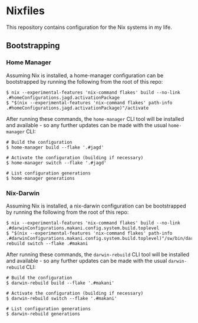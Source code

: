 # Nixfiles

This repository contains configuration for the Nix systems in my life.

## Bootstrapping

### Home Manager

Assuming Nix is installed, a home-manager configuration can be bootstrapped by running the following from the root of this repo:

```
$ nix --experimental-features 'nix-command flakes' build --no-link .#homeConfigurations.jagd.activationPackage
$ "$(nix --experimental-features 'nix-command flakes' path-info .#homeConfigurations.jagd.activationPackage)"/activate
```

After running these commands, the `home-manager` CLI tool will be installed and available - so any further updates can be made with the usual `home-manager` CLI:

```
# Build the configuration
$ home-manager build --flake '.#jagd'

# Activate the configuration (building if necessary)
$ home-manager switch --flake '.#jagd'

# List configuration generations
$ home-manager generations
```

### Nix-Darwin

Assuming Nix is installed, a nix-darwin configuration can be bootstrapped by running the following from the root of this repo:

```
$ nix --experimental-features 'nix-command flakes' build --no-link .#darwinConfigurations.makani.config.system.build.toplevel
$ "$(nix --experimental-features 'nix-command flakes' path-info .#darwinConfigurations.makani.config.system.build.toplevel)"/sw/bin/darwin-rebuild switch --flake .#makani
```

After running these commands, the `darwin-rebuild` CLI tool will be installed and available - so any further updates can be made with the usual `darwin-rebuild` CLI:

```
# Build the configuration
$ darwin-rebuild build --flake '.#makani'

# Activate the configuration (building if necessary)
$ darwin-rebuild switch --flake '.#makani'

# List configuration generations
$ darwin-rebuild generations
```
